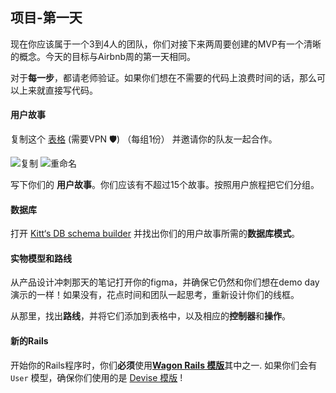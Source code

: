 ## 项目-第一天

现在你应该属于一个3到4人的团队，你们对接下来两周要创建的MVP有一个清晰的概念。今天的目标与Airbnb周的第一天相同。

对于**每一步**，都请老师验证。如果你们想在不需要的代码上浪费时间的话，那么可以上来就直接写代码。

#### 用户故事
复制这个 [表格](https://docs.google.com/spreadsheets/d/1_q-wwWiWUY5VL0gZVtqWIidWEtfwhX8FHEbwaW0LuFI/edit?usp=sharing) (需要VPN 🛡) （每组1份） 并邀请你的队友一起合作。

![复制](https://web-dev-challenge-lewagon-image.oss-cn-shanghai.aliyuncs.com/duplicate.png)
![重命名](https://web-dev-challenge-lewagon-image.oss-cn-shanghai.aliyuncs.com/rename.png)

写下你们的 **用户故事**。你们应该有不超过15个故事。按照用户旅程把它们分组。

#### 数据库
打开 [Kitt‘s DB schema builder](https://kitt.lewagon.com/db) 并找出你们的用户故事所需的**数据库模式**。

#### 实物模型和路线
从产品设计冲刺那天的笔记打开你的figma，并确保它仍然和你们想在demo day演示的一样！如果没有，花点时间和团队一起思考，重新设计你们的线框。

从那里，找出**路线**，并将它们添加到表格中，以及相应的**控制器**和**操作**。

#### 新的Rails
开始你的Rails程序时，你们**必须**使用[**Wagon Rails 模版**](https://github.com/lewagon/rails-templates)其中之一. 如果你们会有 `User` 模型，确保你们使用的是 [Devise 模版](https://github.com/lewagon/rails-templates/#devise) !
